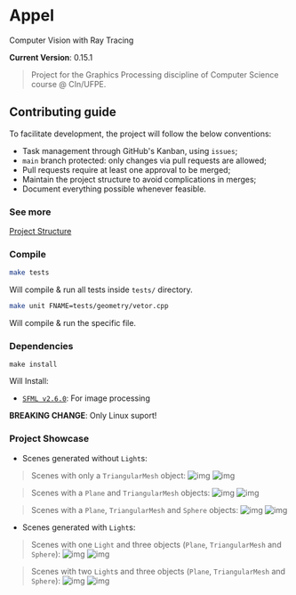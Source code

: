 # Appel
Computer Vision with Ray Tracing

<!-- Dont modify this line!!! -->
**Current Version**: 0.15.1

> Project for the Graphics Processing discipline of Computer Science course @ CIn/UFPE.
## Contributing guide
To facilitate development, the project will follow the below conventions:
* Task management through GitHub's Kanban, using `issues`;
* `main` branch protected: only changes via pull requests are allowed;
* Pull requests require at least one approval to be merged;
* Maintain the project structure to avoid complications in merges;
* Document everything possible whenever feasible.

### See more

[Project Structure](./docs/project_structure.md)

### Compile
```sh
make tests
```
 Will compile & run all tests inside `tests/` directory.

```sh
make unit FNAME=tests/geometry/vetor.cpp
```
Will compile & run the specific file.

### Dependencies

```make
make install
```

Will Install:
* [`SFML v2.6.0`](https://github.com/SFML/SFML): For image processing

**BREAKING CHANGE**: Only Linux suport!

### Project Showcase

- Scenes generated without `Light`s:

>Scenes with only a `TriangularMesh` object:
![img](/assets/outputs/project_v0/version_00/image_04.png)
![img](/assets/outputs/project_v0/version_00/image_03.png)

>Scenes with a `Plane` and `TriangularMesh` objects:
![img](/assets/outputs/project_v0/version_01/image_05.png)
![img](/assets/outputs/project_v0/version_01/image_03.png)

>Scenes with a `Plane`, `TriangularMesh` and `Sphere` objects:
![img](/assets/outputs/project_v0/version_02/image_02.png)
![img](/assets/outputs/project_v0/version_02/image_01.png)

- Scenes generated with `Light`s:

>Scenes with one `Light` and three objects (`Plane`, `TriangularMesh` and `Sphere`):
![img](/assets/outputs/project_v1/version_03/image_03.png)
![img](/assets/outputs/project_v1/version_03/image_05.png)

>Scenes with two `Light`s and three objects (`Plane`, `TriangularMesh` and `Sphere`):
![img](/assets/outputs/project_v1/version_02/image_02.png)
![img](/assets/outputs/project_v1/version_02/image_04.png)
